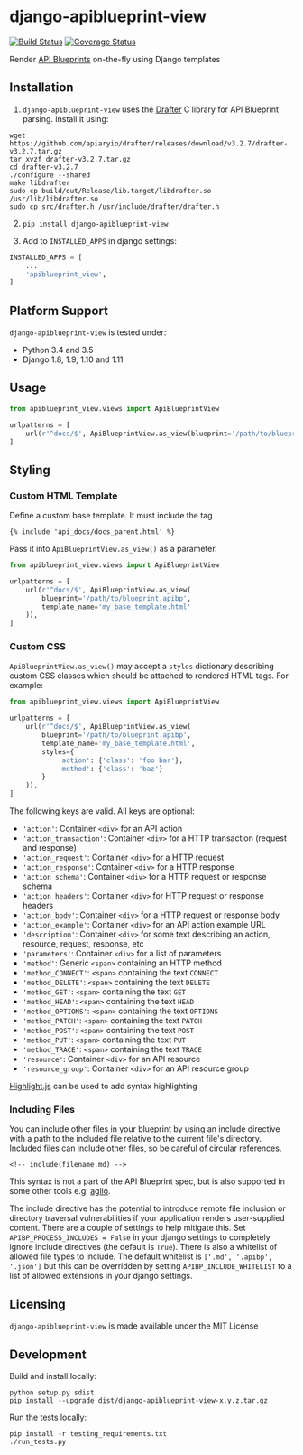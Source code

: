 # django-apiblueprint-view

[![Build Status](https://travis-ci.org/chris48s/django-apiblueprint-view.svg?branch=master)](https://travis-ci.org/chris48s/django-apiblueprint-view)
[![Coverage Status](https://coveralls.io/repos/github/chris48s/django-apiblueprint-view/badge.svg?branch=master)](https://coveralls.io/github/chris48s/django-apiblueprint-view?branch=master)

Render [API Blueprints](https://apiblueprint.org/) on-the-fly using Django templates

## Installation

1. `django-apiblueprint-view` uses the [Drafter](https://github.com/apiaryio/drafter) C library for API Blueprint parsing. Install it using:

```
wget https://github.com/apiaryio/drafter/releases/download/v3.2.7/drafter-v3.2.7.tar.gz
tar xvzf drafter-v3.2.7.tar.gz
cd drafter-v3.2.7
./configure --shared
make libdrafter
sudo cp build/out/Release/lib.target/libdrafter.so /usr/lib/libdrafter.so
sudo cp src/drafter.h /usr/include/drafter/drafter.h
```

2. `pip install django-apiblueprint-view`

3. Add to `INSTALLED_APPS` in django settings:

```python
INSTALLED_APPS = [
    ...
    'apiblueprint_view',
]
```

## Platform Support

`django-apiblueprint-view` is tested under:
* Python 3.4 and 3.5
* Django 1.8, 1.9, 1.10 and 1.11

## Usage

```python
from apiblueprint_view.views import ApiBlueprintView

urlpatterns = [
    url(r'^docs/$', ApiBlueprintView.as_view(blueprint='/path/to/blueprint.apibp')),
]
```

## Styling

### Custom HTML Template

Define a custom base template. It must include the tag

```
{% include 'api_docs/docs_parent.html' %}
```

Pass it into `ApiBlueprintView.as_view()` as a parameter.

```python
from apiblueprint_view.views import ApiBlueprintView

urlpatterns = [
    url(r'^docs/$', ApiBlueprintView.as_view(
        blueprint='/path/to/blueprint.apibp',
        template_name='my_base_template.html'
    )),
]
```

### Custom CSS

`ApiBlueprintView.as_view()` may accept a `styles` dictionary describing custom CSS classes which should be attached to rendered HTML tags. For example:

```python
from apiblueprint_view.views import ApiBlueprintView

urlpatterns = [
    url(r'^docs/$', ApiBlueprintView.as_view(
        blueprint='/path/to/blueprint.apibp',
        template_name='my_base_template.html',
        styles={
            'action': {'class': 'foo bar'},
            'method': {'class': 'baz'}
        }
    )),
]
```

The following keys are valid. All keys are optional:

* `'action'`: Container `<div>` for an API action
* `'action_transaction'`: Container `<div>` for a HTTP transaction (request and response)
* `'action_request'`: Container `<div>` for a HTTP request
* `'action_response'`: Container `<div>` for a HTTP response
* `'action_schema'`: Container `<div>` for a HTTP request or response schema
* `'action_headers'`: Container `<div>` for HTTP request or response headers
* `'action_body'`: Container `<div>` for a HTTP request or response body
* `'action_example'`: Container `<div>` for an API action example URL
* `'description'`: Container `<div>` for some text describing an action, resource, request, response, etc
* `'parameters'`: Container `<div>` for a list of parameters
* `'method'`: Generic `<span>` containing an HTTP method
* `'method_CONNECT'`: `<span>` containing the text `CONNECT`
* `'method_DELETE'`: `<span>` containing the text `DELETE`
* `'method_GET'`: `<span>` containing the text `GET`
* `'method_HEAD'`: `<span>` containing the text `HEAD`
* `'method_OPTIONS'`: `<span>` containing the text `OPTIONS`
* `'method_PATCH'`: `<span>` containing the text `PATCH`
* `'method_POST'`: `<span>` containing the text `POST`
* `'method_PUT'`: `<span>` containing the text `PUT`
* `'method_TRACE'`: `<span>` containing the text `TRACE`
* `'resource'`: Container `<div>` for an API resource
* `'resource_group'`: Container `<div>` for an API resource group

[Highlight.js](https://highlightjs.org/) can be used to add syntax highlighting

### Including Files

You can include other files in your blueprint by using an include directive with a path to the included file relative to the current file's directory. Included files can include other files, so be careful of circular references.

```
<!-- include(filename.md) -->
```

This syntax is not a part of the API Blueprint spec, but is also supported in some other tools e.g: [aglio](https://github.com/danielgtaylor/aglio#including-files).

The include directive has the potential to introduce remote file inclusion or directory traversal vulnerabilities if your application renders user-supplied content. There are a couple of settings to help mitigate this. Set `APIBP_PROCESS_INCLUDES = False` in your django settings to completely ignore include directives (the default is `True`). There is also a whitelist of allowed file types to include. The default whitelist is `['.md', '.apibp', '.json']` but this can be overridden by setting `APIBP_INCLUDE_WHITELIST` to a list of allowed extensions in your django settings.

## Licensing

`django-apiblueprint-view` is made available under the MIT License

## Development

Build and install locally:

```
python setup.py sdist
pip install --upgrade dist/django-apiblueprint-view-x.y.z.tar.gz
```

Run the tests locally:

```
pip install -r testing_requirements.txt
./run_tests.py
```

